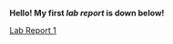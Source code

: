 **Hello! My first _lab report_ is down below!**


[Lab Report 1](https://rickrodness.github.io/cse15l-lab-reports/new_file)
